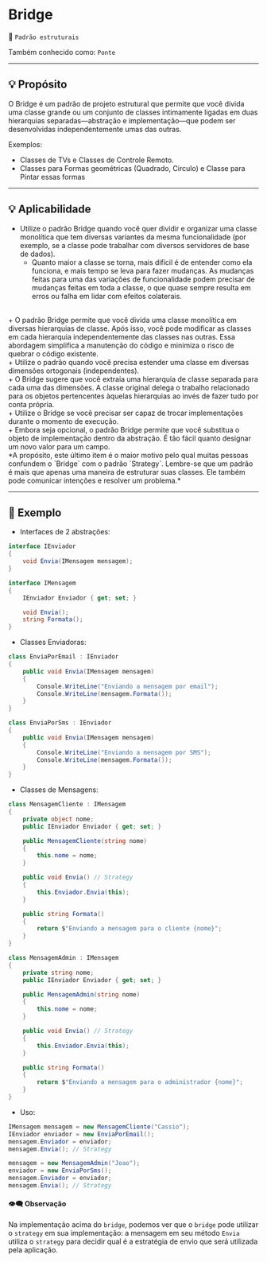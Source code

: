 # Bridge
📍 `Padrão estruturais`

Também conhecido como: `Ponte`

---
## 💡 Propósito
O Bridge é um padrão de projeto estrutural que permite que você divida uma classe grande ou um conjunto de classes intimamente ligadas em duas hierarquias separadas—abstração e implementação—que podem ser desenvolvidas independentemente umas das outras.

Exemplos:
+ Classes de TVs e Classes de Controle Remoto.
+ Classes para Formas geométricas (Quadrado, Circulo) e Classe para Pintar essas formas

---
## 💡 Aplicabilidade
+ Utilize o padrão Bridge quando você quer dividir e organizar uma classe monolítica que tem diversas variantes da mesma funcionalidade (por exemplo, se a classe pode trabalhar com diversos servidores de base de dados).
  + Quanto maior a classe se torna, mais difícil é de entender como ela funciona, e mais tempo se leva para fazer mudanças. As mudanças feitas para uma das variações de funcionalidade podem precisar de mudanças feitas em toda a classe, o que quase sempre resulta em erros ou falha em lidar com efeitos colaterais.
<br>
  + O padrão Bridge permite que você divida uma classe monolítica em diversas hierarquias de classe. Após isso, você pode modificar as classes em cada hierarquia independentemente das classes nas outras. Essa abordagem simplifica a manutenção do código e minimiza o risco de quebrar o código existente.
<br>
+ Utilize o padrão quando você precisa estender uma classe em diversas dimensões ortogonais (independentes).
<br>
  + O Bridge sugere que você extraia uma hierarquia de classe separada para cada uma das dimensões. A classe original delega o trabalho relacionado para os objetos pertencentes àquelas hierarquias ao invés de fazer tudo por conta própria.
<br>
+ Utilize o Bridge se você precisar ser capaz de trocar implementações durante o momento de execução.
<br>
 + Embora seja opcional, o padrão Bridge permite que você substitua o objeto de implementação dentro da abstração. É tão fácil quanto designar um novo valor para um campo.
<br>
 *A propósito, este último item é o maior motivo pelo qual muitas pessoas confundem o `Bridge` com o padrão `Strategy`. Lembre-se que um padrão é mais que apenas uma maneira de estruturar suas classes. Ele também pode comunicar intenções e resolver um problema.*

 ---
## 📑 Exemplo

+ Interfaces de 2 abstrações:
```csharp
interface IEnviador
{
    void Envia(IMensagem mensagem);
}

interface IMensagem
{
    IEnviador Enviador { get; set; }

    void Envia();
    string Formata();
}
```

+ Classes Enviadoras:
```csharp
class EnviaPorEmail : IEnviador
{
    public void Envia(IMensagem mensagem)
    {
        Console.WriteLine("Enviando a mensagem por email");
        Console.WriteLine(mensagem.Formata());
    }
}

class EnviaPorSms : IEnviador
{
    public void Envia(IMensagem mensagem)
    {
        Console.WriteLine("Enviando a mensagem por SMS");
        Console.WriteLine(mensagem.Formata());
    }
}
```

+ Classes de Mensagens:
```csharp
class MensagemCliente : IMensagem
{
    private object nome;
    public IEnviador Enviador { get; set; }

    public MensagemCliente(string nome)
    {
        this.nome = nome;
    }        

    public void Envia() // Strategy
    {
        this.Enviador.Envia(this);
    }

    public string Formata()
    {
        return $"Enviando a mensagem para o cliente {nome}";
    }
}

class MensagemAdmin : IMensagem
{
    private string nome;
    public IEnviador Enviador { get; set; }

    public MensagemAdmin(string nome)
    {
        this.nome = nome;
    }

    public void Envia() // Strategy
    {
        this.Enviador.Envia(this);
    }

    public string Formata()
    {
        return $"Enviando a mensagem para o administrador {nome}";
    }
}
```

+ Uso:
```csharp
IMensagem mensagem = new MensagemCliente("Cassio");
IEnviador enviador = new EnviaPorEmail();
mensagem.Enviador = enviador;
mensagem.Envia(); // Strategy

mensagem = new MensagemAdmin("Joao");
enviador = new EnviaPorSms();
mensagem.Enviador = enviador;
mensagem.Envia(); // Strategy
```

#### 👁‍🗨 Observação
Na implementação acima do `bridge`, podemos ver que o `bridge` pode utilizar o `strategy` em sua implementação: a mensagem em seu método `Envia` utiliza o `strategy` para decidir qual é a estratégia de envio que será utilizada pela aplicação.